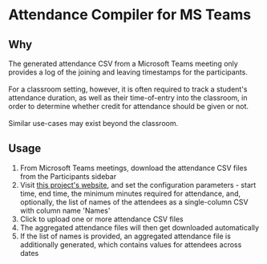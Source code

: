 # Attendance Compiler for MS Teams

## Why
The generated attendance CSV from a Microsoft Teams meeting only provides a log of the joining and leaving timestamps for the participants.  
&nbsp;  
For a classroom setting, however, it is often required to track a student's attendance duration, as well as their time-of-entry into the classroom, in order to determine whether credit for attendance should be given or not.  
&nbsp;  
Similar use-cases may exist beyond the classroom.

## Usage
1. From Microsoft Teams meetings, download the attendance CSV files from the Participants sidebar
2. Visit [this project's website](https://dhdhagar.github.io/msteams-attendance-compiler/), and set the configuration parameters - start time, end time, the minimum minutes required for attendance, and, optionally, the list of names of the attendees as a single-column CSV with column name 'Names'
3. Click to upload one or more attendance CSV files
4. The aggregated attendance files will then get downloaded automatically
5. If the list of names is provided, an aggregated attendance file is additionally generated, which contains values for attendees across dates
